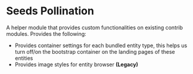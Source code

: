 # Seeds Pollination
A helper module that provides custom functionalities on existing contrib modules.
Provides the following:

- Provides container settings for each bundled entity type, this helps us turn off/on the bootstrap container on the landing pages of these entities
-  Provides image styles for entity browser **(Legacy)**